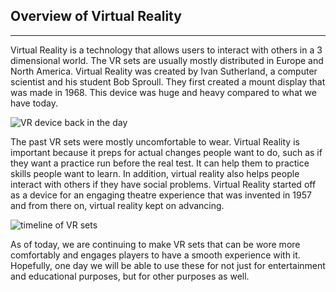 ## Overview of Virtual Reality
---

Virtual Reality is a technology that allows users to interact with others in a 3 dimensional world.
  The VR sets are usually mostly distributed in Europe and North America.
    Virtual Reality was created by Ivan Sutherland, a computer scientist and his student Bob Sproull.
      They first created a mount display that was made in 1968. This device was huge and heavy compared to what we have today.

![VR device back in the day](http://students.expression.edu/thatoneblog/files/2016/08/vhfrsword-of-damocles-jpg-1459515301-BYqc-column-width-inline-800x450.jpg)

The past VR sets were mostly uncomfortable to wear. Virtual Reality is important because it preps for actual changes people want to do, such as if they want a practice run before the real test.
  It can help them to practice skills people want to learn.
    In addition, virtual reality also helps people interact with others if they have social problems.
      Virtual Reality started off as a device for an engaging theatre experience that was invented in 1957 and from there on, virtual reality kept on advancing.

![timeline of VR sets](http://augmentedrealitymarketing.pressbooks.com/wp-content/uploads/sites/62119/2017/08/AR-VR-Timeline.png)

As of today, we are continuing to make VR sets that can be wore more comfortably and engages players to have a smooth experience with it.
  Hopefully, one day we will be able to use these for not just for entertainment and educational purposes, but for other purposes as well.